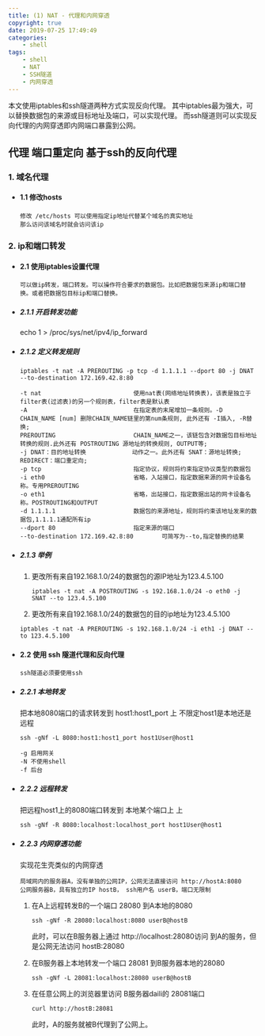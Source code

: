 ```yaml
---
title: (1) NAT - 代理和内网穿透
copyright: true
date: 2019-07-25 17:49:49
categories:
    - shell
tags:
    - shell
    - NAT
    - SSH隧道
    - 内网穿透
---
```

本文使用iptables和ssh隧道两种方式实现反向代理。
其中iptables最为强大，可以替换数据包的来源或目标地址及端口，可以实现代理。
而ssh隧道则可以实现反向代理的内网穿透即内网端口暴露到公网。

<!-- more -->

## **代理 端口重定向 基于ssh的反向代理**

### **1. 域名代理**

+ #### 1.1 修改hosts

    ```
    修改 /etc/hosts 可以使用指定ip地址代替某个域名的真实地址
    那么访问该域名时就会访问该ip
    ```

### **2. ip和端口转发**

+ #### 2.1 使用iptables设置代理

    ```
    可以做ip转发，端口转发。可以操作符合要求的数据包。比如把数据包来源ip和端口替换。或者把数据包目标ip和端口替换。
    ```

+ ##### 2.1.1 开启转发功能

   echo 1 > /proc/sys/net/ipv4/ip_forward

+ ##### 2.1.2 定义转发规则
    ```
    iptables -t nat -A PREROUTING -p tcp -d 1.1.1.1 --dport 80 -j DNAT --to-destination 172.169.42.8:80
    ```
    ```
    -t nat                          使用nat表(网络地址转换表)，该表是独立于filter表(过滤表)的另一个规则表，filter表是默认表
    -A                              在指定表的末尾增加一条规则。-D CHAIN_NAME [num] 删除CHAIN_NAME链里的第num条规则, 此外还有 -I插入, -R替换;
    PREROUTING                      CHAIN_NAME之一，该链包含对数据包目标地址转换的规则.此外还有 POSTROUTING 源地址的转换规则, OUTPUT等;
    -j DNAT：目的地址转换             动作之一。此外还有 SNAT：源地址转换; REDIRECT：端口重定向;
    -p tcp                          指定协议，规则将约束指定协议类型的数据包
    -i eth0                         省略，入站接口，指定数据来源的网卡设备名称。专用PREROUTING
    -o eth1                         省略，出站接口，指定数据出站的网卡设备名称。POSTROUTING和OUTPUT
    -d 1.1.1.1                      数据包的来源地址，规则将约束该地址发来的数据包,1.1.1.1通配所有ip
    --dport 80                      指定来源的端口
    --to-destination 172.169.42.8:80        可简写为--to,指定替换的结果     
    ```

+ ##### 2.1.3 举例

    1. 更改所有来自192.168.1.0/24的数据包的源IP地址为123.4.5.100

        ```
        iptables -t nat -A POSTROUTING -s 192.168.1.0/24 -o eth0 -j SNAT --to 123.4.5.100
        ```
    2. 更改所有来自192.168.1.0/24的数据包的目的ip地址为123.4.5.100

    ```
    iptables -t nat -A PREROUTING -s 192.168.1.0/24 -i eth1 -j DNAT --to 123.4.5.100
    ```

+ #### 2.2 使用 ssh 隧道代理和反向代理

    ```
    ssh隧道必须要使用ssh
    ```

+ ##### 2.2.1 本地转发

    把本地8080端口的请求转发到 host1:host1_port 上
    不限定host1是本地还是远程
    ```
    ssh -gNf -L 8080:host1:host1_port host1User@host1
    ```
    ```
    -g 启用网关
    -N 不使用shell
    -f 后台
    ```

+ ##### 2.2.2 远程转发

    把远程host1上的8080端口转发到 本地某个端口上 上
    ```
    ssh -gNf -R 8080:localhost:localhost_port host1User@host1
    ```

+ ##### 2.2.3 内网穿透功能

    实现花生壳类似的内网穿透
    ```
    局域网内的服务器A，没有单独的公网IP，公网无法直接访问 http://hostA:8080
    公网服务器B，具有独立的IP hostB， ssh用户名 userB，端口无限制
    ```

    1. 在A上远程转发B的一个端口 28080 到A本地的8080

        ```
        ssh -gNf -R 28080:localhost:8080 userB@hostB
        ```
        此时，可以在B服务器上通过 http://localhost:28080访问 到A的服务，但是公网无法访问 hostB:28080

    2. 在B服务器上本地转发一个端口 28081 到B服务器本地的28080

        ```
        ssh -gNf -L 28081:localhost:28080 userB@hostB
        ```

    3. 在任意公网上的浏览器里访问 B服务器daili的 28081端口

        ```
        curl http://hostB:28081
        ```
        此时，A的服务就被B代理到了公网上。